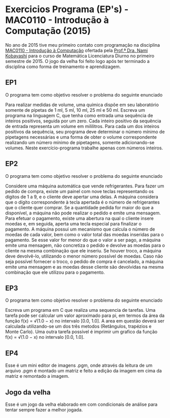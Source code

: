 # Exercicios Programa (EP's) - MAC0110 - Introdução à Computação (2015)
No ano de 2015 tive meu primeiro contato com programação na disciplina [MAC0110 - Introdução à Computação](https://uspdigital.usp.br/jupiterweb/obterDisciplina?nomdis=&sgldis=MAC0110) ofertada pela [Prof.ª Dra. Nami Kobayashi](https://www.ime.usp.br/nami/) para o curso de Matemática Licenciatura Diurno no primeiro semestre de 2015.
O jogo da velha foi feito logo após ter terminado a disciplina como forma de treinamento e aprendizagem.

## EP1
O programa tem como objetivo resolver o problema do seguinte enunciado

Para realizar medidas de volume, uma química dispõe em seu laboratório somente de pipetas de 1 ml, 5 ml, 10 ml, 25 ml e 50 ml.
Escreva um programa na linguagem C, que tenha como entrada uma sequência de inteiros positivos, seguida por um zero.
Cada inteiro positivo da sequência de entrada representa um volume em mililitros. Para cada um dos inteiros positivos da sequência, seu programa
deve determinar o número mínimo de pipetagens necessárias e uma forma de obter o volume correspondente realizando um número mínimo
de pipetagens, somente adicionando-se volumes. Neste exercício-programa trabalhe apenas com números inteiros.

## EP2
O programa tem como objetivo resolver o problema do seguinte enunciado

Considere uma máquina automática que vende refrigerantes. Para fazer um pedido de compra, existe um painel com nove teclas representando os dígitos de 1 a 9, e o cliente deve apertar uma delas. A máquina considera que o dígito correspondente à tecla apertada é o número de refrigerantes que o cliente quer comprar. Se a quantidade pedida for maior do que a disponível, a máquina não pode realizar o pedido e emite uma mensagem.
Para efetuar o pagamento, existe uma abertura na qual o cliente insere moedas e, em seguida, aperta uma tecla especial para finalizar o pagamento. A máquina possui um mecanismo que calcula o número de moedas de cada valor, bem como o valor total das moedas inseridas para o pagamento. Se esse valor for menor do que o valor a ser pago, a máquina emite uma mensagem, não concretiza o pedido e devolve as moedas para o cliente na mesma combinação que ele inseriu.
Se houver troco, a máquina deve devolvê-lo, utilizando o menor número possível de moedas. Caso não seja possível fornecer o troco, o pedido de compra é cancelado, a máquina emite uma mensagem e as moedas desse cliente são devolvidas na mesma combinação que ele utilizou para o pagamento.

## EP3
O programa tem como objetivo resolver o problema do seguinte enunciado

Escreva um programa em C que realiza uma sequencia de tarefas. Uma tarefa pode ser calcular um valor aproximado para pi, 
em termos da área da função f(x) = √(1.0 − x) no intervalo [0.0, 1.0]. A area em questão deverá ser calculada utilizando-se um dos três metodos 
(Retângulos, trapézios e Monte Carlo). Uma outra tarefa possível é imprimir um grafico da função f(x) = √(1.0 − x) no intervalo [0.0, 1.0].

## EP4
Esse é um mini editor de imagens .pgm, onde através da leitura de um arquivo .pgm é montado um matriz e feito a edição da imagem em cima da matriz e remontado a imagem.

## Jogo da velha
Esse é um jogo da velha elaborado em com condicionais de análise para tentar sempre fazer a melhor jogada.

